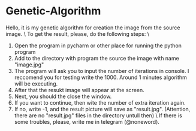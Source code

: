 # Genetic-Algorithm

Hello, it is my genetic algorithm for creation the image from the source image. 
\\
To get the result, please, do the following steps:
\\
1) Open the program in pycharm or other place for running the python program
2) Add to the directory with program the source the image with name "image.jpg"
3) The program will ask you to input the number of iterations in console. I reccomend you for testing write the 1000. Around 1 minutes algorithm will be executing.
4) After that the resukt image will appear at the screen.
5) Next, you should the close the window.
6) If you want to continue, then wite the number of extra iteration again.
7) If no, write -1, and the result picture will save as "result.jpg". (Attention, there are no "result.jpg" files in the directory untull then)
\\
If there is some troubles, please, write me in telegram (@noneword).
